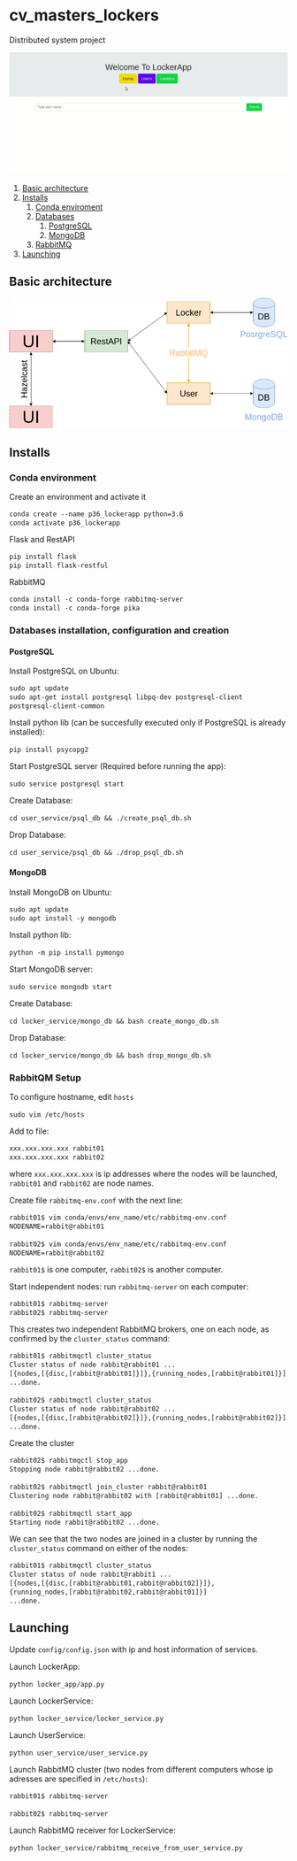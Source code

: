 # cv_masters_lockers
Distributed system project

![](https://github.com/AdoreIt/LockerApp/blob/master/doc/LockerApp.gif?raw=true)

1. [Basic architecture](#architecture)
2. [Installs](#installs)
   1. [Conda enviroment](#conda_environment)
   2. [Databases](#databases)
      1. [PostgreSQL](#postgresql)
      2. [MongoDB](#mongodb)
   3. [RabbitMQ](#rabbitmq)
3. [Launching](#launching)


## Basic architecture <a name="architecture"></a>
![](https://github.com/AdoreIt/LockerApp/blob/master/doc/architecture_diagram.png?raw=true)

## Installs  <a name="installs"></a>
### Conda environment  <a name="conda_environment"></a>

Create an environment and activate it
```
conda create --name p36_lockerapp python=3.6
conda activate p36_lockerapp
```

Flask and RestAPI
```
pip install flask
pip install flask-restful
```

RabbitMQ
```
conda install -c conda-forge rabbitmq-server
conda install -c conda-forge pika
```

### Databases installation, configuration and creation <a name="databases"></a>

#### PostgreSQL <a name="postgresql"></a>

Install PostgreSQL on Ubuntu:
```
sudo apt update
sudo apt-get install postgresql libpq-dev postgresql-client postgresql-client-common
```

Install python lib (can be succesfully executed only if PostgreSQL is already installed):

`pip install psycopg2`

Start PostgreSQL server (Required before running the app):

`sudo service postgresql start`

Create Database:

`cd user_service/psql_db && ./create_psql_db.sh`

Drop Database:

`cd user_service/psql_db && ./drop_psql_db.sh`


#### MongoDB <a name="mongodb"></a>

Install MongoDB on Ubuntu:
```
sudo apt update
sudo apt install -y mongodb
```

Install python lib:

`python -m pip install pymongo`

Start MongoDB server:

`sudo service mongodb start`

Create Database:

`cd locker_service/mongo_db && bash create_mongo_db.sh`

Drop Database:

`cd locker_service/mongo_db && bash drop_mongo_db.sh`


### RabbitQM  Setup<a name="rabbitmq"></a>

To configure hostname, edit `hosts`

`sudo vim /etc/hosts`

Add to file:
```
xxx.xxx.xxx.xxx rabbit01
xxx.xxx.xxx.xxx rabbit02
```
where `xxx.xxx.xxx.xxx` is ip addresses where the nodes will be launched, `rabbit01` and `rabbit02` are node names.

Create file `rabbitmq-env.conf` with the next line:
```
rabbit01$ vim conda/envs/env_name/etc/rabbitmq-env.conf
NODENAME=rabbit@rabbit01

rabbit02$ vim conda/envs/env_name/etc/rabbitmq-env.conf
NODENAME=rabbit@rabbit02
```

`rabbit01$` is one computer, `rabbit02$` is another computer.

Start independent nodes: run `rabbitmq-server` on each computer:
```
rabbit01$ rabbitmq-server
rabbit02$ rabbitmq-server
```

This creates two independent RabbitMQ brokers, one on each node, as confirmed by the `cluster_status` command:
```
rabbit01$ rabbitmqctl cluster_status
Cluster status of node rabbit@rabbit01 ...
[{nodes,[{disc,[rabbit@rabbit01]}]},{running_nodes,[rabbit@rabbit01]}]
...done.

rabbit02$ rabbitmqctl cluster_status
Cluster status of node rabbit@rabbit02 ...
[{nodes,[{disc,[rabbit@rabbit02]}]},{running_nodes,[rabbit@rabbit02]}]
...done.
```

Create the cluster
```
rabbit02$ rabbitmqctl stop_app
Stopping node rabbit@rabbit02 ...done.

rabbit02$ rabbitmqctl join_cluster rabbit@rabbit01
Clustering node rabbit@rabbit02 with [rabbit@rabbit01] ...done.

rabbit02$ rabbitmqctl start_app
Starting node rabbit@rabbit02 ...done.
```

We can see that the two nodes are joined in a cluster by running the `cluster_status` command on either of the nodes:
```
rabbit01$ rabbitmqctl cluster_status
Cluster status of node rabbit@rabbit1 ...
[{nodes,[{disc,[rabbit@rabbit01,rabbit@rabbit02]}]},
{running_nodes,[rabbit@rabbit02,rabbit@rabbit01]}]
...done.
```

## Launching  <a name="launching"></a>

Update `config/config.json` with ip and host information of services.

Launch LockerApp:

`python locker_app/app.py`

Launch LockerService:

`python locker_service/locker_service.py`

Launch UserService:

`python user_service/user_service.py`

Launch RabbitMQ cluster (two nodes from different computers whose ip adresses are specified in `/etc/hosts`):
```
rabbit01$ rabbitmq-server

rabbit02$ rabbitmq-server
```

Launch RabbitMQ receiver for LockerService:

`python locker_service/rabbitmq_receive_from_user_service.py`
